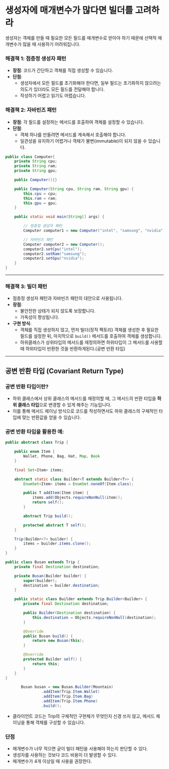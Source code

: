 # 생성자에 매개변수가 많다면 빌더를 고려하라
생성자는 객체를 만들 때 필요한 모든 필드를 매개변수로 받아야 하기 때문에 선택적 매개변수가 많을 때 사용하기 어려워집니다.

### 해결책 1: 점층정 생성자 패턴
- **장점**: 코드가 간단하고 객체를 직접 생성할 수 있습니다.
- **단점**:
  - 생성자에서 모든 필드를 초기화해야 한다면, 일부 필드는 초기화하지 않으려는 의도가 있더라도 모든 필드를 전달해야 합니다.
  - 작성하기 어렵고 읽기도 어렵습니다.

### 해결책 2: 자바빈즈 패턴
- **장점**: 각 필드를 설정하는 메서드를 호출하여 객체를 설정할 수 있습니다.
- **단점**:
  - 객체 하나를 만들려면 메서드를 계속해서 호출해야 합니다.
  - 일관성을 유지하기 어렵거나 객체가 불변(immutable)이 되지 않을 수 있습니다.

~~~java
public class Computer{
    private String cpu;
    private String ram;
    private String gpu;

    public Computer(){}

    public Computer(String cpu, String ram, String gpu) {
        this.cpu = cpu;
        this.ram = ram;
        this.gpu = gpu;
    }

    public static void main(String[] args) {

        // 점층정 생성자 패턴
        Computer computer1 = new Computer("intel", "samsung", "nvidia");

        // 자바빈즈 패턴
        Computer computer2 = new Computer();
        computer2.setCpu("intel");
        computer2.setRam("samsung");
        computer2.setGpu("nvidia");
    }
}
~~~
---
### 해결책 3: 빌더 패턴
- 점층정 생성자 패턴과 자바빈즈 패턴의 대안으로 사용됩니다.
- **장점**:
  - 불안전한 상태가 되지 않도록 보장합니다.
  - 가독성이 향상됩니다.
- **구현 방식**:
  - 객체를 직접 생성하지 않고, 먼저 빌더(정적 팩토리) 객체를 생성한 후 필요한 필드를 설정한 뒤, 마지막으로 `build()` 메서드를 호출하여 객체를 생성합니다.
  - 하위클래스가 상위타입의 메서드를 재정의하면 하위타입이 그 메서드를 사용할 때 하위타입이 반환한 것을 반환하게된다.(공변 반환 타입)
---
##  공변 반환 타입 (Covariant Return Type)

### 공변 반환 타입이란?
- 하위 클래스에서 상위 클래스의 메서드를 재정의할 때, 그 메서드의 반환 타입을 **하위 클래스 타입**으로 변경할 수 있게 해주는 기능입니다.
- 이를 통해 메서드 체이닝 방식으로 코드를 작성하면서도 하위 클래스의 구체적인 타입에 맞는 반환값을 얻을 수 있습니다.

### 공변 반환 타입을 활용한 예:
```java
public abstract class Trip {

    public enum Item {
        Wallet, Phone, Bag, Hat, Map, Book
    }

    final Set<Item> items;

    abstract static class Builder<T extends Builder<T>> {
        EnumSet<Item> items = EnumSet.noneOf(Item.class);

        public T addItem(Item item) {
            items.add(Objects.requireNonNull(item));
            return self();
        }

        abstract Trip build();

        protected abstract T self();
    }

    Trip(Builder<?> builder) {
        items = builder.items.clone();
    }
}

public class Busan extends Trip {
    private final Destination destination;

    private Busan(Builder builder) {
        super(builder);
        destination = builder.destination;
    }

    public static class Builder extends Trip.Builder<Builder> {
        private final Destination destination;

        public Builder(Destination destination) {
            this.destination = Objects.requireNonNull(destination);
        }

        @Override
        public Busan build() {
            return new Busan(this);
        }

        @Override
        protected Builder self() {
            return this;
        }
    }
}
```

```java
       Busan busan = new Busan.Builder(Mountain)
                .addItem(Trip.Item.Wallet)
                .addItem(Trip.Item.Bag)
                .addItem(Trip.Item.Phone)
                .build();
```
-  클라이언트 코드는 Trip의 구체적인 구현체가 무엇인지 신경 쓰지 않고, 메서드 체이닝을 통해 객체를 구성할 수 있습니다.

### 단점
- 매개변수가 너무 적으면 굳이 빌더 패턴을 사용해야 하는지 판단할 수 있다.
- 생성자를 사용하는 것보다 코드 비용이 더 발생할 수 있다.
- 매개변수가 4개 이상일 때 사용을 권장한다.
